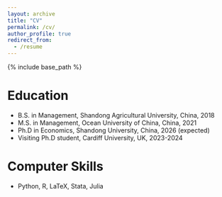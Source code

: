 ```yaml
---
layout: archive
title: "CV"
permalink: /cv/
author_profile: true
redirect_from:
  - /resume
---
```


{% include base_path %}

Education
======
* B.S. in Management, Shandong Agricultural University, China, 2018
* M.S. in Management, Ocean University of China, China, 2021
* Ph.D in Economics, Shandong University, China, 2026 (expected)
* Visiting Ph.D student, Cardiff University, UK, 2023-2024
  

  
Computer Skills
======
* Python, R, LaTeX, Stata, Julia
